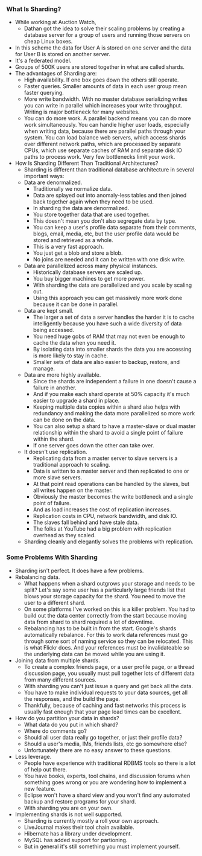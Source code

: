 ### What Is Sharding?
- While working at Auction Watch, 
    - Dathan got the idea to solve their scaling problems by creating a database server for a group of users and running those servers on cheap Linux boxes. 
- In this scheme the data for User A is stored on one server and the data for User B is stored on another server. 
- It's a federated model. 
- Groups of 500K users are stored together in what are called shards.
- The advantages of Sharding are:
    - High availability. If one box goes down the others still operate.
    - Faster queries. Smaller amounts of data in each user group mean faster querying.
    - More write bandwidth. With no master database serializing writes you can write in parallel which increases your write throughput. Writing is major bottleneck for many websites.
    - You can do more work. A parallel backend means you can do more work simultaneously. You can handle higher user loads, especially when writing data, because there are parallel paths through your system. You can load balance web servers, which access shards over different network paths, which are processed by separate CPUs, which use separate caches of RAM and separate disk IO paths to process work. Very few bottlenecks limit your work.
- How Is Sharding Different Than Traditional Architectures?
    - Sharding is different than traditional database architecture in several important ways:
    - Data are denormalized. 
        - Traditionally we normalize data. 
        - Data are splayed out into anomaly-less tables and then joined back together again when they need to be used. 
        - In sharding the data are denormalized. 
        - You store together data that are used together.
        - This doesn't mean you don't also segregate data by type. 
        - You can keep a user's profile data separate from their comments, blogs, email, media, etc, but the user profile data would be stored and retrieved as a whole. 
        - This is a very fast approach. 
        - You just get a blob and store a blob. 
        - No joins are needed and it can be written with one disk write.
    - Data are parallelized across many physical instances. 
        - Historically database servers are scaled up. 
        - You buy bigger machines to get more power. 
        - With sharding the data are parallelized and you scale by scaling out. 
        - Using this approach you can get massively more work done because it can be done in parallel.
    - Data are kept small. 
        - The larger a set of data a server handles the harder it is to cache intelligently because you have such a wide diversity of data being accessed. 
        - You need huge gobs of RAM that may not even be enough to cache the data when you need it. 
        - By isolating data into smaller shards the data you are accessing is more likely to stay in cache.
        - Smaller sets of data are also easier to backup, restore, and manage.
    - Data are more highly available. 
        - Since the shards are independent a failure in one doesn't cause a failure in another. 
        - And if you make each shard operate at 50% capacity it's much easier to upgrade a shard in place. 
        - Keeping multiple data copies within a shard also helps with redundancy and making the data more parallelized so more work can be done on the data. 
        - You can also setup a shard to have a master-slave or dual master relationship within the shard to avoid a single point of failure within the shard. 
        - If one server goes down the other can take over.
    - It doesn't use replication. 
        - Replicating data from a master server to slave servers is a traditional approach to scaling. 
        - Data is written to a master server and then replicated to one or more slave servers. 
        - At that point read operations can be handled by the slaves, but all writes happen on the master.
        - Obviously the master becomes the write bottleneck and a single point of failure. 
        - And as load increases the cost of replication increases. 
        - Replication costs in CPU, network bandwidth, and disk IO. 
        - The slaves fall behind and have stale data. 
        - The folks at YouTube had a big problem with replication overhead as they scaled.
    - Sharding cleanly and elegantly solves the problems with replication.
### Some Problems With Sharding
- Sharding isn't perfect. It does have a few problems.
- Rebalancing data. 
    - What happens when a shard outgrows your storage and needs to be split? Let's say some user has a particularly large friends list that blows your storage capacity for the shard. You need to move the user to a different shard.
    - On some platforms I've worked on this is a killer problem. You had to build out the data center correctly from the start because moving data from shard to shard required a lot of downtime.
    - Rebalancing has to be built in from the start. Google's shards automatically rebalance. For this to work data references must go through some sort of naming service so they can be relocated. This is what Flickr does. And your references must be invalidateable so the underlying data can be moved while you are using it.
- Joining data from multiple shards. 
    - To create a complex friends page, or a user profile page, or a thread discussion page, you usually must pull together lots of different data from many different sources. 
    - With sharding you can't just issue a query and get back all the data. 
    - You have to make individual requests to your data sources, get all the responses, and the build the page. 
    - Thankfully, because of caching and fast networks this process is usually fast enough that your page load times can be excellent.
- How do you partition your data in shards? 
    - What data do you put in which shard? 
    - Where do comments go? 
    - Should all user data really go together, or just their profile data? 
    - Should a user's media, IMs, friends lists, etc go somewhere else? 
    - Unfortunately there are no easy answer to these questions.
- Less leverage. 
    - People have experience with traditional RDBMS tools so there is a lot of help out there. 
    - You have books, experts, tool chains, and discussion forums when something goes wrong or you are wondering how to implement a new feature. 
    - Eclipse won't have a shard view and you won't find any automated backup and restore programs for your shard. 
    - With sharding you are on your own.
- Implementing shards is not well supported. 
    - Sharding is currently mostly a roll your own approach. 
    - LiveJournal makes their tool chain available. 
    - Hibernate has a library under development. 
    - MySQL has added support for partioning. 
    - But in general it's still something you must implement yourself.    